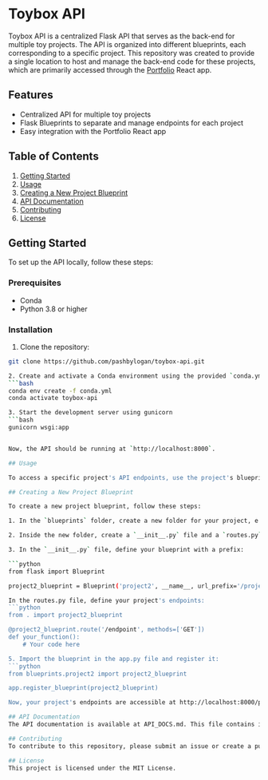 # Toybox API

Toybox API is a centralized Flask API that serves as the back-end for multiple toy projects. The API is organized into different blueprints, each corresponding to a specific project. This repository was created to provide a single location to host and manage the back-end code for these projects, which are primarily accessed through the [Portfolio](https://github.com/yourusername/portfolio) React app.

## Features

- Centralized API for multiple toy projects
- Flask Blueprints to separate and manage endpoints for each project
- Easy integration with the Portfolio React app

## Table of Contents

1. [Getting Started](#getting-started)
2. [Usage](#usage)
3. [Creating a New Project Blueprint](#creating-a-new-project-blueprint)
4. [API Documentation](#api-documentation)
5. [Contributing](#contributing)
6. [License](#license)

## Getting Started

To set up the API locally, follow these steps:

### Prerequisites

- Conda
- Python 3.8 or higher

### Installation

1. Clone the repository: 
```bash
git clone https://github.com/pashbylogan/toybox-api.git

2. Create and activate a Conda environment using the provided `conda.yml` file:
```bash
conda env create -f conda.yml
conda activate toybox-api

3. Start the development server using gunicorn
```bash
gunicorn wsgi:app


Now, the API should be running at `http://localhost:8000`.

## Usage

To access a specific project's API endpoints, use the project's blueprint prefix. For example, if you have a project called "project1" with a blueprint prefix of `/project1`, you would access its endpoints at `http://localhost:8000/project1/endpoint`.

## Creating a New Project Blueprint

To create a new project blueprint, follow these steps:

1. In the `blueprints` folder, create a new folder for your project, e.g., `project2`.

2. Inside the new folder, create a `__init__.py` file and a `routes.py` file.

3. In the `__init__.py` file, define your blueprint with a prefix:

```python
from flask import Blueprint

project2_blueprint = Blueprint('project2', __name__, url_prefix='/project2')

In the routes.py file, define your project's endpoints:
```python
from . import project2_blueprint

@project2_blueprint.route('/endpoint', methods=['GET'])
def your_function():
    # Your code here

5. Import the blueprint in the app.py file and register it:
```python
from blueprints.project2 import project2_blueprint

app.register_blueprint(project2_blueprint)

Now, your project's endpoints are accessible at http://localhost:8000/project2/endpoint.

## API Documentation
The API documentation is available at API_DOCS.md. This file contains information about the available endpoints for each project, including request parameters, response formats, and examples.

## Contributing
To contribute to this repository, please submit an issue or create a pull request with a clear description of the changes you propose. All contributions are welcome, and we appreciate your help in improving the Toybox API.

## License
This project is licensed under the MIT License.

